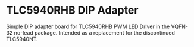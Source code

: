 # TLC5940RHB DIP Adapter

Simple DIP adapter board for TLC5940RHB PWM LED Driver in the VQFN-32 no-lead package. Intended as a replacement for the discontinued TLC5940NT.
